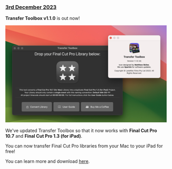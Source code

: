 ### [3rd December 2023](/news/20231203)

**Transfer Toolbox v1.1.0** is out now!

![](/static/transfer-toolbox-1-1-0.jpg)

We've updated Transfer Toolbox so that it now works with **Final Cut Pro 10.7** and **Final Cut Pro 1.3 (for iPad)**.

You can now transfer Final Cut Pro libraries from your Mac to your iPad for free!

You can learn more and download [here](https://transfertoolbox.io).